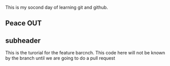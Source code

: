 This is my socond day of learning git and github.

## Peace OUT

## subheader

This is the turorial for the feature barcnch.
This code here will not be known by the branch until we are going to do a pull
request